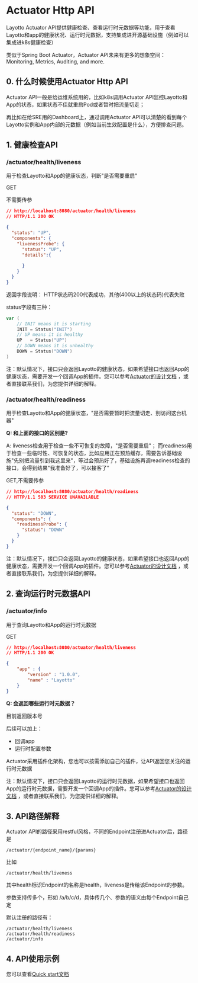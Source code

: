 # Actuator Http API

Layotto Actuator API提供健康检查、查看运行时元数据等功能，用于查看Layotto和app的健康状况、运行时元数据，支持集成进开源基础设施（例如可以集成进k8s健康检查）

类似于Spring Boot Actuator，Actuator API未来有更多的想象空间：Monitoring, Metrics, Auditing, and more.
## 0. 什么时候使用Actuator Http API
Actuator API一般是给运维系统用的，比如k8s调用Actuator API监控Layotto和App的状态，如果状态不佳就重启Pod或者暂时把流量切走；

再比如在给SRE用的Dashboard上，通过调用Actuator API可以清楚的看到每个Layotto实例和App内部的元数据（例如当前生效配置是什么），方便排查问题。

## 1. 健康检查API
### /actuator/health/liveness

用于检查Layotto和App的健康状态，判断"是否需要重启"

GET

不需要传参
```json
// http://localhost:8080/actuator/health/liveness
// HTTP/1.1 200 OK

{
  "status": "UP",
  "components": {
    "livenessProbe": {
      "status": "UP",
      "details":{
				 
      }
    }
  }
}
```
返回字段说明：
HTTP状态码200代表成功，其他(400以上的状态码)代表失败

status字段有三种：
```go
var (
	// INIT means it is starting
	INIT = Status("INIT")
	// UP means it is healthy
	UP   = Status("UP")
	// DOWN means it is unhealthy
	DOWN = Status("DOWN")
)
```

注：默认情况下，接口只会返回Layotto的健康状态，如果希望接口也返回App的健康状态，需要开发一个回调App的插件。您可以参考[Actuator的设计文档](zh/design/actuator/actuator-design-doc.md) ，或者直接联系我们，为您提供详细的解释。

### /actuator/health/readiness

用于检查Layotto和App的健康状态，"是否需要暂时把流量切走、别访问这台机器"

**Q: 和上面的接口的区别是?**

A: liveness检查用于检查一些不可恢复的故障，"是否需要重启"；
而readiness用于检查一些临时性、可恢复的状态，比如应用正在预热缓存，需要告诉基础设施"先别把流量引到我这里来"，等过会预热好了，基础设施再调readiness检查的接口，会得到结果"我准备好了，可以接客了"

GET,不需要传参
```json
// http://localhost:8080/actuator/health/readiness
// HTTP/1.1 503 SERVICE UNAVAILABLE

{
  "status": "DOWN",
  "components": {
    "readinessProbe": {
      "status": "DOWN"
    }
  }
}
```

注：默认情况下，接口只会返回Layotto的健康状态，如果希望接口也返回App的健康状态，需要开发一个回调App的插件。您可以参考[Actuator的设计文档](zh/design/actuator/actuator-design-doc.md) ，或者直接联系我们，为您提供详细的解释。

## 2. 查询运行时元数据API

### /actuator/info
用于查询Layotto和App的运行时元数据

GET
```json
// http://localhost:8080/actuator/health/liveness
// HTTP/1.1 200 OK

{
    "app" : {
        "version" : "1.0.0",
        "name" : "Layotto"
    }
}
```

**Q: 会返回哪些运行时元数据？**

目前返回版本号

后续可以加上：

- 回调app
- 运行时配置参数

Actuator采用插件化架构，您也可以按需添加自己的插件，让API返回您关注的运行时元数据

注：默认情况下，接口只会返回Layotto的运行时元数据，如果希望接口也返回App的运行时元数据，需要开发一个回调App的插件。您可以参考[Actuator的设计文档](zh/design/actuator/actuator-design-doc.md) ，或者直接联系我们，为您提供详细的解释。

## 3. API路径解释

Actuator API的路径采用restful风格，不同的Endpoint注册进Actuator后，路径是

```
/actuator/{endpoint_name}/{params}  
```

比如

```
/actuator/health/liveness
```

其中health标识Endpoint的名称是health，liveness是传给该Endpoint的参数。

参数支持传多个，形如 /a/b/c/d，具体传几个、参数的语义由每个Endpoint自己定


默认注册的路径有：

```
/actuator/health/liveness
/actuator/health/readiness
/actuator/info
```

## 4. API使用示例
您可以查看[Quick start文档](zh/start/actuator/start.md)
